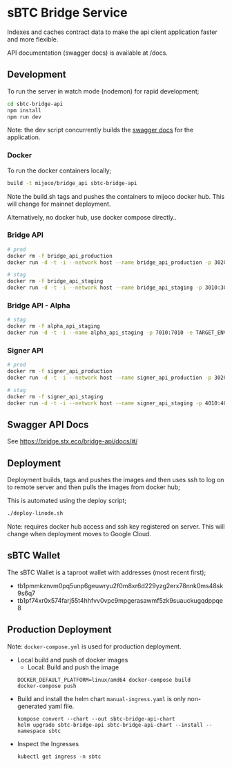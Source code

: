 # sBTC Bridge Service

Indexes and caches contract data to make the api client application faster
and more flexible.

API documentation (swagger docs) is available at /docs.

## Development

To run the server in watch mode (nodemon) for rapid development;

```bash
cd sbtc-bridge-api
npm install
npm run dev
```

Note: the dev script concurrently builds the [swagger docs](http://localhost:3010/docs) for
the application.

### Docker

To run the docker containers locally;

```bash
build -t mijoco/bridge_api sbtc-bridge-api
```

Note the build.sh tags and pushes the containers to mijoco docker hub. This will change for mainnet
deployment.

Alternatively, no docker hub, use docker compose directly..

### Bridge API

```bash
# prod
docker rm -f bridge_api_production
docker run -d -t -i --network host --name bridge_api_production -p 3020:3020 -e TARGET_ENV='linode-production' -e btcSchnorrReveal=${BTC_PROD_SCHNORR_KEY_REVEAL} -e btcSchnorrReclaim=${BTC_PROD_SCHNORR_KEY_RECLAIM} -e btcSchnorrOracle=${BTC_PROD_SCHNORR_KEY_ORACLE} -e btcRpcUser=${BTC_PROD_RPC_USER} -e btcRpcPwd=${BTC_PROD_RPC_PWD} -e btcNode=${BTC_PROD_NODE} -e mongoDbUrl=${MONGO_PROD_SBTC_URL} -e mongoDbName=${MONGO_PROD_SBTC_DBNAME} -e mongoUser=${MONGO_PROD_SBTC_USER} -e mongoPwd=${MONGO_PROD_SBTC_PWD} mijoco/bridge_api
```

```bash
# stag
docker rm -f bridge_api_staging
docker run -d -t -i --network host --name bridge_api_staging -p 3010:3010 -e TARGET_ENV='linode-staging' -e btcSchnorrReveal=${BTC_SCHNORR_KEY_REVEAL} -e btcSchnorrReclaim=${BTC_SCHNORR_KEY_RECLAIM} -e btcSchnorrOracle=${BTC_SCHNORR_KEY_ORACLE} -e btcRpcUser=${BTC_RPC_USER} -e btcRpcPwd=${BTC_RPC_PWD} -e btcNode=${BTC_NODE} -e mongoDbUrl=${MONGO_SBTC_URL} -e mongoDbName=${MONGO_SBTC_DBNAME} -e mongoUser=${MONGO_SBTC_USER} -e mongoPwd=${MONGO_SBTC_PWD} mijoco/bridge_api
```

### Bridge API - Alpha

```bash
# stag
docker rm -f alpha_api_staging
docker run -d -t -i --name alpha_api_staging -p 7010:7010 -e TARGET_ENV='linode-staging' -e btcSchnorrReveal=${BTC_SCHNORR_KEY_REVEAL} -e btcSchnorrReclaim=${BTC_SCHNORR_KEY_RECLAIM} -e btcSchnorrOracle=${BTC_SCHNORR_KEY_ORACLE} -e btcRpcUser=${BTC_RPC_USER} -e btcRpcPwd=${BTC_RPC_PWD} -e btcNode=${BTC_NODE} -e mongoDbUrl=${MONGO_SBTC_URL} -e mongoDbName=${MONGO_SBTC_DBNAME} -e mongoUser=${MONGO_SBTC_USER} -e mongoPwd=${MONGO_SBTC_PWD} mijoco/alpha_api
```

### Signer API

```bash
# prod
docker rm -f signer_api_production
docker run -d -t -i --network host --name signer_api_production -p 3020:3020 -e TARGET_ENV='linode-production' -e btcSchnorrReveal=${SIG_BTC_PROD_SCHNORR_KEY_REVEAL} -e btcSchnorrReclaim=${SIG_BTC_PROD_SCHNORR_KEY_RECLAIM} -e btcSchnorrOracle=${SIG_BTC_PROD_SCHNORR_KEY_ORACLE} -e btcRpcUser=${SIG_BTC_PROD_RPC_USER} -e btcRpcPwd=${SIG_BTC_PROD_RPC_PWD} -e btcNode=${SIG_BTC_PROD_NODE} -e mongoDbUrl=${SIG_MONGO_PROD_SBTC_URL} -e mongoDbName=${SIG_MONGO_PROD_SBTC_DBNAME} -e mongoUser=${SIG_MONGO_PROD_SBTC_USER} -e mongoPwd=${SIG_MONGO_PROD_SBTC_PWD} mijoco/signer_api
```

```bash
# stag
docker rm -f signer_api_staging
docker run -d -t -i --network host --name signer_api_staging -p 4010:4010 -e TARGET_ENV='linode-staging' -e btcSchnorrReveal=${SIG_BTC_SCHNORR_KEY_REVEAL} -e btcSchnorrReclaim=${SIG_BTC_SCHNORR_KEY_RECLAIM} -e btcSchnorrOracle=${SIG_BTC_SCHNORR_KEY_ORACLE} -e btcRpcUser=${SIG_BTC_RPC_USER} -e btcRpcPwd=${SIG_BTC_RPC_PWD} -e btcNode=${SIG_BTC_NODE} -e mongoDbUrl=${SIG_MONGO_SBTC_URL} -e mongoDbName=${SIG_MONGO_SBTC_DBNAME} -e mongoUser=${SIG_MONGO_SBTC_USER} -e mongoPwd=${SIG_MONGO_SBTC_PWD} mijoco/signer_api
```

## Swagger API Docs

See https://bridge.stx.eco/bridge-api/docs/#/

## Deployment

Deployment builds, tags and pushes the images and then uses ssh to log on to remote server
and then pulls the images from docker hub;

This is automated using the deploy script;

```bash
./deploy-linode.sh
```

Note: requires docker hub access and ssh key registered on server. This will change when deployment
moves to Google Cloud.

## sBTC Wallet

The sBTC Wallet is a taproot wallet with addresses (most recent first);

- tb1pmmkznvm0pq5unp6geuwryu2f0m8xr6d229yzg2erx78nnk0ms48sk9s6q7
- tb1pf74xr0x574farj55t4hhfvv0vpc9mpgerasawmf5zk9suauckugqdppqe8

## Production Deployment

Note: `docker-compose.yml` is used for production deployment.

- Local build and push of docker images
  - Local: Build and push the image
  ```
  DOCKER_DEFAULT_PLATFORM=linux/amd64 docker-compose build
  docker-compose push
  ```
- Build and install the helm chart
  `manual-ingress.yaml` is only non-generated yaml file.
  ```
  kompose convert --chart --out sbtc-bridge-api-chart
  helm upgrade sbtc-bridge-api sbtc-bridge-api-chart --install --namespace sbtc
  ```
- Inspect the Ingresses
  ```
  kubectl get ingress -n sbtc
  ```
